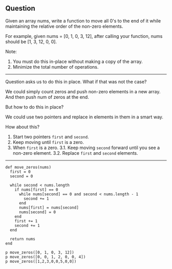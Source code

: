 ## Question
Given an array nums, write a function to move all 0's to the end of it while maintaining the relative order of the non-zero elements.

For example, given nums = [0, 1, 0, 3, 12], after calling your function, nums should be [1, 3, 12, 0, 0].

Note:
1. You must do this in-place without making a copy of the array.
2. Minimize the total number of operations.

------------------------------------------------------------------------------

Question asks us to do this in place. What if that was not the case?

We could simply count zeros and push non-zero elements in a new array. And then push num of zeros at the end.

But how to do this in place?

We could use two pointers and replace in elements in them in a smart way.

How about this?
1. Start two pointers `first` and `second`.
2. Keep moving until `first` is a zero.
3. When `first` is a zero.
  3.1. Keep moving `second` forward until you see a non-zero element.
  3.2. Replace `first` and `second` elements.

------------------------------------------------------------------------------

```
def move_zeros(nums)
  first = 0
  second = 0

  while second < nums.length
    if nums[first] == 0
      while nums[second] == 0 and second < nums.length - 1
        second += 1
      end
      nums[first] = nums[second]
      nums[second] = 0
    end
    first += 1
    second += 1
  end

  return nums
end

p move_zeros([0, 1, 0, 3, 12])
p move_zeros([0, 0, 1, 2, 0, 0, 4])
p move_zeros([1,2,3,0,0,5,0,0])
```
